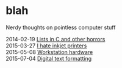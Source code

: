 # blah
Nerdy thoughts on pointless computer stuff

2014-02-19 [Lists in C and other horrors](2014-02-19_lists.md)  
2015-03-27 [I hate inkjet printers](2015-03-27_printing.md)  
2015-05-08 [Workstation hardware](2015-05-08_workstation.md)  
2015-07-04 [Digital text formatting](2015-07-04_text.md)  
